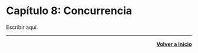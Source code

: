 # Capítulo 8: Concurrencia
Escribir aquí.

---
<div align="right">

[**Volver a Inicio**](https://github.com/enriqueabsurdum/golang)
</div>  